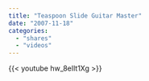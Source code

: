 ```yaml
---
title: "Teaspoon Slide Guitar Master"
date: "2007-11-18"
categories:
  - "shares"
  - "videos"
---
```


{{< youtube hw_8eIlt1Xg >}}
